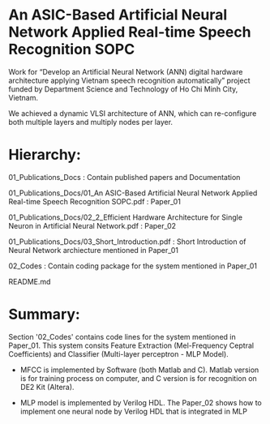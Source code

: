 # An ASIC-Based Artificial Neural Network Applied Real-time Speech Recognition SOPC

Work for “Develop an Artificial Neural Network (ANN) digital hardware architecture applying Vietnam speech recognition automatically” project funded by Department Science and Technology of Ho Chi
Minh City, Vietnam.

We achieved a dynamic VLSI architecture of ANN, which can re-configure both multiple layers and multiply nodes per layer. 

# Hierarchy:

01_Publications_Docs : Contain published papers and Documentation

01_Publications_Docs/01_An ASIC-Based Artificial Neural Network Applied Real-time Speech Recognition SOPC.pdf : Paper_01 

01_Publications_Docs/02_2_Efficient Hardware Architecture for Single Neuron in Artificial Neural Network.pdf  : Paper_02

01_Publications_Docs/03_Short_Introduction.pdf : Short Introduction of Neural Network archiecture mentioned in Paper_01

02_Codes : Contain coding package for the system mentioned in Paper_01

README.md

# Summary:

Section '02_Codes' contains code lines for the system mentioned in Paper_01. 
This system consits Feature Extraction (Mel-Frequency Ceptral Coefficients) and Classifier (Multi-layer perceptron - MLP Model).

+ MFCC is implemented by Software (both Matlab and C). Matlab version is for training process on computer, and C version is for recognition on DE2 Kit (Altera).

+ MLP model is implemented by Verilog HDL. The Paper_02 shows how to implement one neural node by Verilog HDL that is integrated in MLP
